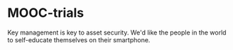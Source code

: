 # MOOC-trials
Key management is key to asset security. We'd like the people in the world to self-educate themselves on their smartphone.
